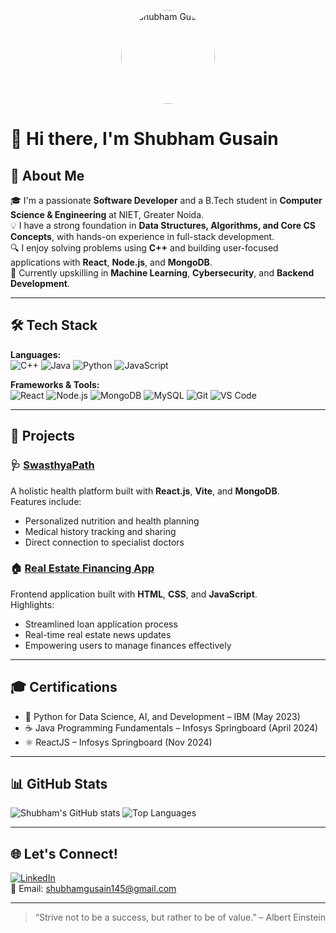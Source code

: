 <p align="center">
  <img src="https://avatars.githubusercontent.com/u/165998013" width="150" height="150" alt="Shubham Gusain" style="border-radius:50%;">
</p>


# 👋 Hi there, I'm Shubham Gusain

## 🚀 About Me

🎓 I'm a passionate **Software Developer** and a B.Tech student in **Computer Science & Engineering** at NIET, Greater Noida.  
💡 I have a strong foundation in **Data Structures, Algorithms, and Core CS Concepts**, with hands-on experience in full-stack development.  
🔍 I enjoy solving problems using **C++** and building user-focused applications with **React**, **Node.js**, and **MongoDB**.  
🌱 Currently upskilling in **Machine Learning**, **Cybersecurity**, and **Backend Development**.

---

## 🛠️ Tech Stack

**Languages:**  
![C++](https://img.shields.io/badge/C++-00599C?style=flat&logo=cplusplus&logoColor=white)
![Java](https://img.shields.io/badge/Java-ED8B00?style=flat&logo=java&logoColor=white)
![Python](https://img.shields.io/badge/Python-3776AB?style=flat&logo=python&logoColor=white)
![JavaScript](https://img.shields.io/badge/JavaScript-F7DF1E?style=flat&logo=javascript&logoColor=black)

**Frameworks & Tools:**  
![React](https://img.shields.io/badge/React-20232A?style=flat&logo=react&logoColor=61DAFB)
![Node.js](https://img.shields.io/badge/Node.js-339933?style=flat&logo=nodedotjs&logoColor=white)
![MongoDB](https://img.shields.io/badge/MongoDB-4EA94B?style=flat&logo=mongodb&logoColor=white)
![MySQL](https://img.shields.io/badge/MySQL-4479A1?style=flat&logo=mysql&logoColor=white)
![Git](https://img.shields.io/badge/Git-F05032?style=flat&logo=git&logoColor=white)
![VS Code](https://img.shields.io/badge/VS%20Code-007ACC?style=flat&logo=visual-studio-code&logoColor=white)

---

## 📂 Projects

### 🩺 [SwasthyaPath](https://github.com/Shubham0x1/SwasthyaPath)  
A holistic health platform built with **React.js**, **Vite**, and **MongoDB**.  
Features include:
- Personalized nutrition and health planning
- Medical history tracking and sharing
- Direct connection to specialist doctors

### 🏠 [Real Estate Financing App](https://github.com/Shubham0x1/Real-Estate-Financing)  
Frontend application built with **HTML**, **CSS**, and **JavaScript**.  
Highlights:
- Streamlined loan application process
- Real-time real estate news updates
- Empowering users to manage finances effectively

---

## 🎓 Certifications

- 📘 Python for Data Science, AI, and Development – IBM (May 2023)  
- ☕ Java Programming Fundamentals – Infosys Springboard (April 2024)  
- ⚛️ ReactJS – Infosys Springboard (Nov 2024)

---

## 📊 GitHub Stats

![Shubham's GitHub stats](https://github-readme-stats.vercel.app/api?username=Shubham0x1&show_icons=true&theme=radical)
![Top Languages](https://github-readme-stats.vercel.app/api/top-langs/?username=Shubham0x1&layout=compact&theme=radical)

---

## 🌐 Let's Connect!

[![LinkedIn](https://img.shields.io/badge/-LinkedIn-blue?style=flat-square&logo=linkedin)](https://www.linkedin.com/in/shubhamgusain01)  
📧 Email: [shubhamgusain145@gmail.com](mailto:shubhamgusain145@gmail.com)

---

> “Strive not to be a success, but rather to be of value.” – Albert Einstein
